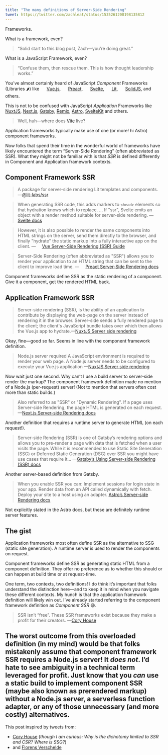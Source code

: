 ```yaml
---
title: "The many definitions of Server-Side Rendering"
tweet: https://twitter.com/zachleat/status/1535261208198135812
---
```

Frameworks.

What is a framework, even?

> “Solid start to this blog post, Zach—you’re doing great.”

What is a JavaScript Framework, even?

> “Confuse them, then rescue them. This is how thought leadership works.”

You’ve almost certainly heard of JavaScript _Component_ Frameworks (Libraries 🌶) like [Vue.js](https://vuejs.org/), [Preact](https://preactjs.com/), [Svelte](https://svelte.dev/), [Lit](https://lit.dev/), [SolidJS](https://www.solidjs.com/), and others.

This is not to be confused with JavaScript _Application_ Frameworks like [NuxtJS](https://nuxtjs.org/), [Next.js](https://nextjs.org/), [Gatsby](https://www.gatsbyjs.com/), [Remix](https://remix.run/), [Astro](https://astro.build/), [SvelteKit](https://kit.svelte.dev/) and others.

> Well, huh—where does [Vite](https://vitejs.dev/) live?

Application frameworks typically make use of one (or more! hi Astro) component frameworks.

Now folks that spend their time in the wonderful world of frameworks have likely encountered the term “Server-Side Rendering” (often abbreviated as SSR). What they might not be familiar with is that _SSR_ is defined differently in Component and Application framework contexts.

## Component Framework SSR

> A package for server-side rendering Lit templates and components.
> —[@lit-labs/ssr](https://github.com/lit/lit/tree/main/packages/labs/ssr#lit-labsssr)

> When generating SSR code, this adds markers to `<head>` elements so that hydration knows which to replace.
> …
> If "ssr", Svelte emits an object with a render method suitable for server-side rendering.
> —[Svelte docs](https://svelte.dev/docs)

> However, it is also possible to render the same components into HTML strings on the server, send them directly to the browser, and finally "hydrate" the static markup into a fully interactive app on the client.
> —[Vue Server-Side Rendering (SSR) Guide](https://vuejs.org/guide/scaling-up/ssr.html#server-side-rendering-ssr)

> Server-Side Rendering (often abbreviated as "SSR") allows you to render your application to an HTML string that can be sent to the client to improve load time. 
> —[Preact Server-Side Rendering docs](https://preactjs.com/guide/v10/server-side-rendering/#app)

Component frameworks define SSR as the static rendering of a component. Give it a component, get the rendered HTML back.

## Application Framework SSR

> Server-side rendering (SSR), is the ability of an application to contribute by displaying the web-page on the server instead of rendering it in the browser. Server-side sends a fully rendered page to the client; the client's JavaScript bundle takes over which then allows the Vue.js app to hydrate.—[NuxtJS Server side rendering](https://nuxtjs.org/docs/concepts/server-side-rendering#server-side-rendering)

Okay, fine—good so far. Seems in line with the component framework definition.

> Node.js server required
> A JavaScript environment is required to render your web page.
> A Node.js server needs to be configured to execute your Vue.js application
> —[NuxtJS Server side rendering](https://nuxtjs.org/docs/concepts/server-side-rendering#server-side-rendering)

Now wait just one second. Why can’t I use a build server to server-side render the markup? The component framework definition made no mention of a Node.js (per-request) server! (Not to mention that servers often cost more than static builds.)

> Also referred to as "SSR" or "Dynamic Rendering".
> If a page uses Server-side Rendering, the page HTML is generated on each request.
> —[Next.js Server-side Rendering docs](https://nextjs.org/docs/basic-features/pages#server-side-rendering)

Another definition that requires a runtime server to generate HTML (on each request!).

> Server-side Rendering (SSR) is one of Gatsby’s rendering options and allows you to pre-render a page with data that is fetched when a user visits the page. While it is recommended to use Static Site Generation (SSG) or Deferred Static Generation (DSG) over SSR you might have use cases that require it…
> —[Gatsby’s Using Server-side Rendering (SSR) docs](https://www.gatsbyjs.com/docs/how-to/rendering-options/using-server-side-rendering/)

Another server-based definition from Gatsby.

> When you enable SSR you can: Implement sessions for login state in your app. Render data from an API called dynamically with fetch. Deploy your site to a host using an adapter.
> [Astro’s Server-side Rendering docs](https://docs.astro.build/en/guides/server-side-rendering/)

Not explicitly stated in the Astro docs, but these are definitely runtime server features.

## The gist

Application frameworks most often define SSR as the alternative to SSG (static site generation). A runtime server is used to render the components on request.

Component frameworks define SSR as generating static HTML from a component definition. They offer no preference as to whether this should or can happen at build time or at request-time.

One term, two contexts, two definitions! I do think it’s important that folks understand the distinction here—and to keep it in mind when you navigate these different contexts. My hunch is that the application framework definition will likely win out. I’ve already started referring to the component framework definition as _Component SSR_ 😅.

> SSR isn’t “free”. These SSR frameworks exist because they make a profit for their creators.
> —[Cory House](https://twitter.com/housecor/status/1534527068888776705)

The worst outcome from this overloaded definition (in my mind) would be that folks mistakenly assume that component framework SSR requires a Node.js server! It _does not_. I’d hate to see ambiguity in a technical term leveraged for profit. Just know that you _can_ use a static build to implement component SSR (maybe also known as prerendered markup) without a Node.js server, a serverless function adapter, or any of those unnecessary (and more costly) alternatives.
---

This post inspired by tweets from:

* [Cory House](https://twitter.com/housecor/status/1534527066120638465) (_though I am curious: Why is the dichotomy limited to SSR and CSR? Where is SSG?_)
* and [Florens Verschelde](https://twitter.com/fvsch/status/1535269030851911681)

<style>
a[href^="https://preactjs.com"]:before,
a[href^="https://vuejs.org"]:before,
a[href^="https://lit.dev/"]:before,
a[href^="https://www.solidjs.com/"]:before,
a[href^="https://svelte.dev"]:before {
	content: "";
	display: inline-block;
	vertical-align: text-bottom;
	width: 1em;
	height: 1em;
	margin: 0 .2em;
	background-size: contain;
}
a[href^="https://vuejs.org"]:before {
	background-image: url("https://v1.indieweb-avatar.11ty.dev/https%3A%2F%2Fvuejs.org%2F/");
}
a[href^="https://svelte.dev"]:before {
	background-image: url("https://v1.indieweb-avatar.11ty.dev/https%3A%2F%2Fsvelte.dev%2F/");
}
a[href^="https://preactjs.com"]:before {
	background-image: url("https://v1.indieweb-avatar.11ty.dev/https%3A%2F%2Fpreactjs.com%2F/");
}
a[href^="https://lit.dev"]:before {
	background-image: url("https://v1.indieweb-avatar.11ty.dev/https%3A%2F%2Flit.dev%2F/");
}
a[href^="https://www.solidjs.com"]:before {
	background-image: url("https://v1.indieweb-avatar.11ty.dev/https%3A%2F%2Fwww.solidjs.com%2F/");
}
</style>